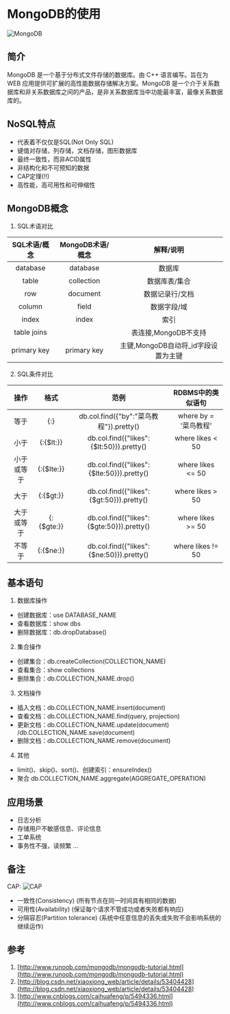 # MongoDB的使用
![MongoDB](http://upload.ouliu.net/i/20180310221445e12ar.png)

## 简介
MongoDB 是一个基于分布式文件存储的数据库。由 C++ 语言编写。旨在为 WEB 应用提供可扩展的高性能数据存储解决方案。MongoDB 是一个介于关系数据库和非关系数据库之间的产品，是非关系数据库当中功能最丰富，最像关系数据库的。

## NoSQL特点
* 代表着不仅仅是SQL(Not Only SQL)
* 键值对存储，列存储，文档存储，图形数据库
* 最终一致性，而非ACID属性
* 非结构化和不可预知的数据
* CAP定理(!!)
* 高性能，高可用性和可伸缩性

## MongoDB概念
1. SQL术语对比

| SQL术语/概念 | MongoDB术语/概念 |	解释/说明 |
| :---: | :---: | :---: |
| database | database |	数据库 |
| table	| collection | 数据库表/集合 |
| row | document | 数据记录行/文档 |
| column | field | 数据字段/域 |
| index | index | 索引 |
| table joins | 	| 表连接,MongoDB不支持 |
| primary key |	primary key | 主键,MongoDB自动将_id字段设置为主键 |

2. SQL条件对比

| 操作 | 格式 | 范例 | RDBMS中的类似语句 |
| :---: | :---: | :---: | :---: |
| 等于 | {<key>:<value>} | db.col.find({"by":"菜鸟教程"}).pretty() | where by = '菜鸟教程' |
| 小于 | {<key>:{$lt:<value>}} | db.col.find({"likes":{$lt:50}}).pretty() | where likes < 50 |
| 小于或等于 | {<key>:{$lte:<value>}} | db.col.find({"likes":{$lte:50}}).pretty() | where likes <= 50 |
| 大于 | {<key>:{$gt:<value>}} | db.col.find({"likes":{$gt:50}}).pretty() | where likes > 50 |
| 大于或等于 | {<key>:{$gte:<value>}} | db.col.find({"likes":{$gte:50}}).pretty() | where likes >= 50 |
| 不等于 | {<key>:{$ne:<value>}} | db.col.find({"likes":{$ne:50}}).pretty() | where likes != 50 |

## 基本语句
1. 数据库操作
  * 创建数据库：use DATABASE_NAME
  * 查看数据库：show dbs
  * 删除数据库：db.dropDatabase()

2. 集合操作
  * 创建集合：db.createCollection(COLLECTION_NAME)
  * 查看集合：show collections
  * 删除集合：db.COLLECTION_NAME.drop()

3. 文档操作
  * 插入文档：db.COLLECTION_NAME.insert(document)
  * 查看文档：db.COLLECTION_NAME.find(query, projection)
  * 更新文档：db.COLLECTION_NAME.update(document) /db.COLLECTION_NAME.save(document)
  * 删除文档：db.COLLECTION_NAME.remove(document)
4. 其他
  * limit()、skip()、sort()、创建索引：ensureIndex()
  * 聚合 db.COLLECTION_NAME.aggregate(AGGREGATE_OPERATION)

## 应用场景
* 日志分析
* 存储用户不敏感信息、评论信息
* 工单系统
* 事务性不强，读频繁
...

## 备注
CAP:
![CAP](http://upload.ouliu.net/i/20180311003351ij0ts.png)

* 一致性(Consistency) (所有节点在同一时间具有相同的数据)
* 可用性(Availability) (保证每个请求不管成功或者失败都有响应)
* 分隔容忍(Partition tolerance) (系统中任意信息的丢失或失败不会影响系统的继续运作)

## 参考
1. [http://www.runoob.com/mongodb/mongodb-tutorial.html](http://www.runoob.com/mongodb/mongodb-tutorial.html)
2. [http://blog.csdn.net/xiaoxiong_web/article/details/53404428](http://blog.csdn.net/xiaoxiong_web/article/details/53404428)
3. [http://www.cnblogs.com/caihuafeng/p/5494336.html](http://www.cnblogs.com/caihuafeng/p/5494336.html)